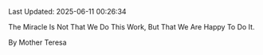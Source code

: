 Last Updated: 2025-06-11 00:26:34

The Miracle Is Not That We Do This Work, But That We Are Happy To Do It.

By Mother Teresa